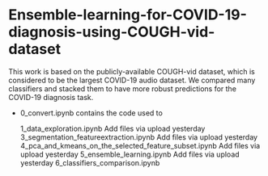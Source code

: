 # Ensemble-learning-for-COVID-19-diagnosis-using-COUGH-vid-dataset

This work is based on the publicly-available COUGH-vid dataset, which is considered to be the largest COVID-19 audio dataset.
We compared many classifiers and stacked them to have more robust predictions for the COVID-19 diagnosis task.

<ul>

<li>
  0_convert.ipynb contains the code used to 
</li>
  
1_data_exploration.ipynb
Add files via upload
yesterday
3_segmentation_featureextraction.ipynb
Add files via upload
yesterday
4_pca_and_kmeans_on_the_selected_feature_subset.ipynb
Add files via upload
yesterday
5_ensemble_learning.ipynb
Add files via upload
yesterday
6_classifiers_comparison.ipynb 
  
</ul>
